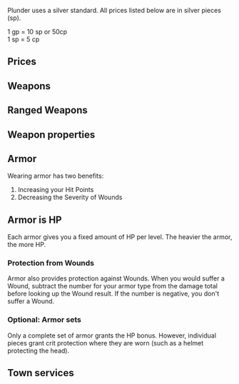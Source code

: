 Plunder uses a silver standard. All prices listed below are in silver pieces (sp).



1 gp = 10 sp or 50cp\
1 sp = 5 cp

<!--raw-typst 
#import "@preview/tablem:0.1.0": tablem
#let fill = (_, y) => if calc.odd(y) { rgb("EAF2F5") }
#let equipmentTable = tablem.with(
  render: (columns: auto, ..args) => {
    table(
      columns: (auto, auto, 1fr),
      fill: fill,
      ..args,
    )
  }
)

#let meleeTable = tablem.with(
  render: (columns: auto, ..args) => {
    table(
      columns: (1fr, 1fr, 1fr, 1fr),
      fill: fill,
      ..args,
    )
  }
)

#let rangedTable = tablem.with(
  render: (columns: auto, ..args) => {
    table(
      columns: (1fr, 1fr, 1fr, 1fr, 1fr),
      fill: fill,
      ..args,
    )
  }
)

#let propertiesTable = tablem.with(
  render: (columns: auto, ..args) => {
    table(
      columns: (auto, 1fr),
      fill: fill,
      ..args,
    )
  }
)

-->

## Prices
<!--raw-typst
#equipmentTable[
| *Name* | *Cost* | *Description* |
| ---- | ---- | ---- |
| 10 foot pole | 1 |  |
| Small sack | 1 |  |
| Waterskin | 1 |  |
| Torches | 1 | Bundle of three |
| Bottle of wine | 1 |  |
| 50 feet of rope | 1 |  |
| Sling | 1 |  |
| Quarterstaff | 2 |  |
| Iron spikes (12) | 2 |  |
| Large sack | 2 |  |
| Oil | 2 | Expedition resource |
| Bandages | 2 | Expedition resource |
| Dagger | 3 |  |
| Handaxe | 3 |  |
| Stakes (3) and mallet | 3 |  |
| Spear | 4 |  |
| Silver-tipped arrow | 5 |  |
| Leather backpack | 5 |  |
| Garlic, bud | 5 |  |
| Axe | 7 |  |
| Sword | 10 |  |
| Shield | 10 |  |
| Quiver of 20 arrows | 10 |  |
| Case with 20 bolts | 10 |  |
| Lantern | 10 |  |
| Wolvesbane, bunch | 10 |  |
| Belladonna, bunch | 10 |  |
| Rations | 10 | Expedition resource |
| Saddle bags | 10 |  |
| Longaxe | 12 |  |
| Longsword | 15 |  |
| Leather armor | 15 |  |
| Silver mirror, small | 15 |  |
| Steel mirror | 25 |  |
| Shortbow | 25 |  |
| Mule | 25 |  |
| Saddle | 25 |  |
| Chain armor | 30 |  |
| Draft horse | 30 |  |
| Longbow | 40 |  |
| Light horse | 40 |  |
| Raft | 40 |  |
| Scale armor | 50 |  |
| Cart | 100 |  |
| Small boat | 100 |  |
| Barding | 150 |  |
| Warhorse | 200 |  |
| Wagon | 200 |  |
| Small merchant ship | 5000 |  |
| Small galley | 10000 |  |
| Large merchant ship | 20000 |  |
| Large galley | 30000 |  |
| Crowbar | 15 | Grants advantage on opening doors |
| Ear trumpet | 50 | Grants advantage on listening at doors |
| Lockpicks | 100 | Required to pick locks |
| Toolkit | 50 | Contains scissors, pliers, a small file, and a small mirror mounted on a 1-foot long handle. |
]-->


## Weapons
<!--raw-typst
#meleeTable[
| Name | Defense | Properties | Attacks |
| ---- | ---- | ---- | ---- |
| Axe | +2 | Gruesome, Versatile | Slash |
| Dagger | +2 | Light, Thrown | Slash, Stab |
| Handaxe | +1 | Gruesome, Light, Thrown | Slash |
| Longaxe | +3 | Gruesome, Reach, Two-handed | Slash |
| Longsword | +5 | Versatile | Slash, Stab |
| Mace | +2 | Armor crushing | Slam |
| Quarterstaff | +4 | Two-handed | Slam |
| Short spear | +4 | Thrown | Stab |
| Spear | +6 | Reach, Versatile | Stab |
| Sword | +4 | Light | Slash, Stab |
| Shield | +1 | Bull Rush | Slam |
| Club | +1 |  | Slam |
]-->



## Ranged Weapons
<!--raw-typst
#rangedTable[
| Name | Defense | Properties | Range | Attacks |
| ---- | ---- | ---- | ---- | ---- |
| Bow | +0 | Two-handed | 5-50 / 51-100 / 101-150 | Shoot |
| Longbow | +0 | Heavy, Two-handed | 5-70 / 71-140 /141-210 | Shoot |
| Sling | +0 |  | 5-40 / 41-80 /81-160 |  |
]-->

## Weapon properties
<!--raw-typst
#propertiesTable[
| Name | Description |
| ---- | ---- |
| Versatile | This weapon can be used with one or two hands. When you wield it with two hands, roll a d6 together with your attack. If you hit, you may use the highest of the dice or the margin of success. |
| Two-handed | This weapon can be used with one or two hands. When you wield it with two hands, roll a d10 together with your attack. If you hit, you may use the highest of the dice or the margin of success. |
| Gruesome | Wounds caused by critical hits with this weapon are not removed at the end of next round. |
| Thrown | You can throw this weapon to make a ranged attack (range 1-20 / 21-40 / 41-60). Use Instinct for this attack. |
| Light | This weapon can be used without disadvantage while grappling. |
| Reach | You can attack with this weapon from 10 feet away. If an opponent tries to move into Melee range with you, they have to make a Dexterity with your Defense added as difficulty. If they fail, they take damage equal to the margin of failure. |
| Bull Rush | When you Shove a creature in combat, roll a d4 and add the result to your roll. |
| Armor Crushing | This weapon does +3 damage vs. heavy armor and +1 vs medium armor on a hit. |
| Heavy | This item takes two slots. |
]-->

<!--raw-typst
#propertiesTable[
| Name | Description |
| ---- | ---- |
| Slash | When you score a Wound with this weapon, roll twice on the Wound table and apply both wounds. |
| Stab | If your opponent is Prone and unarmed or Grappling, you can attempt to Stab through gaps in their armor. Make the attack with disadvantage. If it hits, ignore your opponent’s Wound protection. |
| Slam | If the Wound would grant the Bleeding condition, it instead grants the Dazed condition. |
| Shoot |  |
]-->

## Armor
Wearing armor has two benefits:

1. Increasing your Hit Points
2. Decreasing the Severity of Wounds

## Armor is HP
Each armor gives you a fixed amount of HP per level. The heavier the armor, the more HP.

### Protection from Wounds
Armor also provides protection against Wounds. When you would suffer a Wound, subtract the number for your armor type from the damage total before looking up the Wound result. If the number is negative, you don't suffer a Wound.

<!--raw-typst
#meleeTable[
| Leather | Wound Protection | HP / Level | Slots |
| ---- | ---- | ---- | ---- |
| Leather | 3 | +1 | 1 |
| Chain | 5 | +2 | 1 |
| Scale | 8 | +4 | 2 |
]-->

### Optional: Armor sets
Only a complete set of armor grants the HP bonus. However, individual pieces grant crit protection where they are worn (such as a helmet protecting the head).

## Town services
<!--raw-typst
#propertiesTable[
| Name | Cost |
| ---- | ---- |
| A day's stay at an inn | 1 |
| A week's stay at an inn | 6 |
| A month's stay at an inn | 20 |
| Burial | 50 |
| A bath | 1 |
]-->
